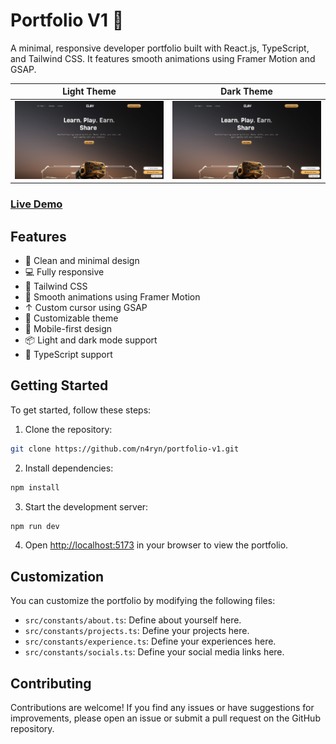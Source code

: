 # Portfolio V1 🫡

A minimal, responsive developer portfolio built with React.js, TypeScript, and Tailwind CSS. It features smooth animations using Framer Motion and GSAP.

| Light Theme                                | Dark Theme                                |
| ------------------------------------------ | ----------------------------------------- |
| ![Portfolio](./public/project-1-light.png) | ![Portfolio](./public/project-1-dark.png) |

### [Live Demo](https://n4ryn.com/)

## Features

- 💅 Clean and minimal design
- 💻 Fully responsive
- 🎨 Tailwind CSS
- 💨 Smooth animations using Framer Motion
- ↑ Custom cursor using GSAP
- 🎉 Customizable theme
- 📱 Mobile-first design
- 📦 Light and dark mode support
- 📝 TypeScript support

## Getting Started

To get started, follow these steps:

1. Clone the repository:

```bash
git clone https://github.com/n4ryn/portfolio-v1.git
```

2. Install dependencies:

```bash
npm install
```

3. Start the development server:

```bash
npm run dev
```

4. Open [http://localhost:5173](http://localhost:5173) in your browser to view the portfolio.

## Customization

You can customize the portfolio by modifying the following files:

- `src/constants/about.ts`: Define about yourself here.
- `src/constants/projects.ts`: Define your projects here.
- `src/constants/experience.ts`: Define your experiences here.
- `src/constants/socials.ts`: Define your social media links here.

## Contributing

Contributions are welcome! If you find any issues or have suggestions for improvements, please open an issue or submit a pull request on the GitHub repository.
